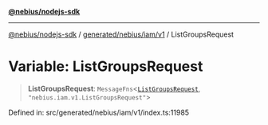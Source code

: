[**@nebius/nodejs-sdk**](../../../../../README.md)

***

[@nebius/nodejs-sdk](../../../../../README.md) / [generated/nebius/iam/v1](../README.md) / ListGroupsRequest

# Variable: ListGroupsRequest

> **ListGroupsRequest**: `MessageFns`\<[`ListGroupsRequest`](../interfaces/ListGroupsRequest.md), `"nebius.iam.v1.ListGroupsRequest"`\>

Defined in: src/generated/nebius/iam/v1/index.ts:11985
